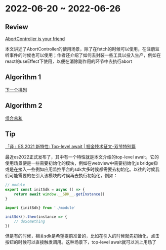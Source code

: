 # 2022-06-20 ~ 2022-06-26

## Review

[AbortController is your friend](https://whistlr.info/2022/abortcontroller-is-your-friend/)

本文讲述了AbortController的使用场景，除了在fetch的时候可以使用，在注册监听事件的时候也可以使用；作者还介绍了如何去封装一些工具以投入生产，例如在react的useEffect下使用，以便在消除副作用的环节中去执行abort

## Algorithm 1

[下一个排列](https://github.com/JunwuHuang/leetcode-daily/blob/master/next-permutation/%E4%B8%8B%E4%B8%80%E4%B8%AA%E6%8E%92%E5%88%97.md)

## Algorithm 2

[组合总和](https://github.com/JunwuHuang/leetcode-daily/blob/master/combination-sum/%E7%BB%84%E5%90%88%E6%80%BB%E5%92%8C.md)

## Tip

[「译」ES 2021 新特性: Top-level await | 掘金技术征文-双节特别篇](https://juejin.cn/post/6878441223951122446)

最近es2022正式发布了，其中有一个特性就是本文介绍的top-level await，它的使用场景便是一些需要初始化的模块，例如在webview中需要初始化js bridge抑或是在接入一些例如应用监控平台的sdk大多时候都需要去初始化。以往的时候我们可能需要的在引入该模块的时候再去执行初始化，例如：

```javascript
// module
export const initSdk = async () => {
    return await window.__SDK__.getInstance()
}
```

```javascript
import {initSdk} from './module'

initSdk().then(instance => {
    // doSomething
})
```

但是有的时候，相关sdk是希望提前准备的，比如在引入的时候就先初始化，点击按钮的时候可以直接触发调用。这种场景下，top-level await就可以派上用场了
